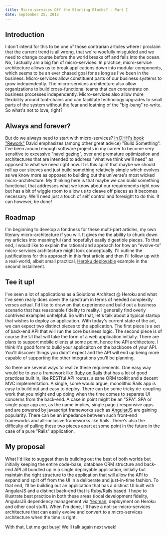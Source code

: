 ```yaml
---
title: Micro-services Off the Starting Blocks? - Part I
date: September 25, 2015
---
```


## Introduction
I don't intend for this to be one of those contrarian articles where I proclaim that the current trend is all wrong, that we're woefully misguided and we need to change course before the world breaks off and falls into the ocean.  No, I actually am a big fan of micro-services.  In practice, micro-service architecture allows us to break applications down into modular components, which seems to be an ever chased goal for as long as I've been in the business.  Micro-services allow constituent parts of our business systems to grow independently.  The micro-services architecture also allow organizations to build cross-functional teams that can concentrate on business processes independently.  Micro-services also allow more flexibility around tool-chains and can facilitate technology upgrades to small parts of the system without the fear and loathing of the "big-bang" re-write.  So what's not to love, right?

## Always and forever?
But do we always need to start with micro-services?  [In DHH's book "Rework"](https://37signals.com/rework/) David emphasizes (among other great advice) "Build Something".  I've been around enough software projects in my career to become very sensitive to excessive "navel gazing", over and premature optimization and architectures that are intended to address "what we think we'll need" as opposed to what we need right now.  It is this spirit that maybe we should roll up our sleeves and just build something relatively simple which evolves as we know more as opposed to building out the universe's most wicked micro-architecture.  My thinking here is that maybe we can build something functional, that addresses what we know about our requirements right now but has a bit of wiggle room to allow us to cleave off pieces as it becomes necessary.  We'll need just a touch of self control and foresight to do this.  It can however, be done!

## Roadmap
I'm beginning to develop a fondness for these multi-part articles, my own literary micro-architecture if you will.  It gives me the ability to chunk down my articles into meaningful (and hopefully) easily digestible pieces.  To that end, I would like to explain the rational and approach for how an "evolve-to" micro-services architecture might look conceptually.  I'll outline the justifications for this approach in this first article and then I'll follow up with a real-world, albeit small practical, [Heroku deployable](http://www.heroku.com) example in the second installment.

## Tee it up!
I've seen a lot of applications as a Solutions Architect @ Heroku and what I've seen really does cover the spectrum in terms of needed complexity verses actual.  I'd like to draw on that experience and build out a business scenario that has reasonable fidelity to reality.  I generally find overly contrived examples unhelpful.  So with that, let's talk about a typical startup that wishes to deploy an application.  With today's current state of the art, we can expect two distinct pieces to the application.  The first piece is a set of back-end API that will run the core business logic.  The second piece is of course the UI that will take the form of a web application initially.  There are plans to support mobile clients at some point, hence the API architecture.  I think it's good form to build your applicaiton on the backbone of your API.  You'll discover things you didn't expect and the API will end up being more capable of supporting the other integrations you'll be planning.

So there are several ways to realize these requirements.  One easy way would be to use a framework like [Ruby on Rails](www.rubyonrails.org) that has a lot of good practices built in, like RESTful API routes, a sane ORM toolkit and a decent MVC implementation.  A single, some would argue, monolithic Rails app is easy to build out and easy to deploy.  There can be some tricky de-coupling work that you might end up doing when the time comes to separate UI concerns from the back-end.  A case in point might be an "SPA". SPA or single page app are, as the name implies, single page / responsive apps and are powered by javascript frameworks such as [AngularJS](https://angularjs.org/) are gaining popularity.  There can be an impedance between such front-end frameworks and all-inclusive frameworks like Rails.  There's also the difficulty of pulling these two pieces apart at some point in the future in the case of a pure "Rails" application.

## My proposal
What I'd like to suggest then is building out the best of both worlds but initially keeping the entire code-base, database ORM structure and back-end API all bundled up in a single deployable application, initially but maintain the right structure to the application that will allow the API to expand and split off from the UI in a deliberate and just-in-time fashion.  To that end, I'll be building out an application that has a distinct UI built with AngularJS and a distinct back-end that is Ruby/Rails based.  I hope to illustrate best practice in both these areas (local development fidelity, AngularJS dependency management via [Yeoman](http://yeoman.io/learning/), deployment on Heroku and other cool stuff).  When I'm done, I'll have a not-so-micro-services architecture that can easily evolve and convert to a micro-services architecture when the time is right.

With that, Let me get busy!  We'll talk again next week!





